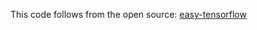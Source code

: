 This code follows from the open source: [easy-tensorflow](https://github.com/easy-tensorflow/easy-tensorflow/blob/master/3_Neural_Network/Tutorials/1_Neural_Network.ipynb)
